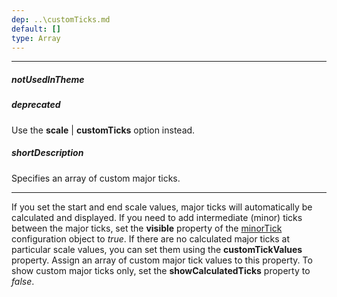 ```yaml
---
dep: ..\customTicks.md
default: []
type: Array
---
```

---
##### notUsedInTheme

##### deprecated
Use the **scale** | **customTicks** option instead.

##### shortDescription
Specifies an array of custom major ticks.

---
<p>If you set the start and end scale values, major ticks will automatically be calculated and displayed. If you need to add intermediate (minor) ticks between the major ticks, set the <b>visible</b> property of the <a href="/Documentation/16_2/ApiReference/Data_Visualization_Widgets/dxCircularGauge/Configuration/scale/minorTick">minorTick</a> configuration object to <i>true</i>. If there are no calculated major ticks at particular scale values, you can set them using the <b>customTickValues</b> property. Assign an array of custom major tick values to this property.  To show custom major ticks only, set the <b>showCalculatedTicks</b> property to <i>false</i>.</p>